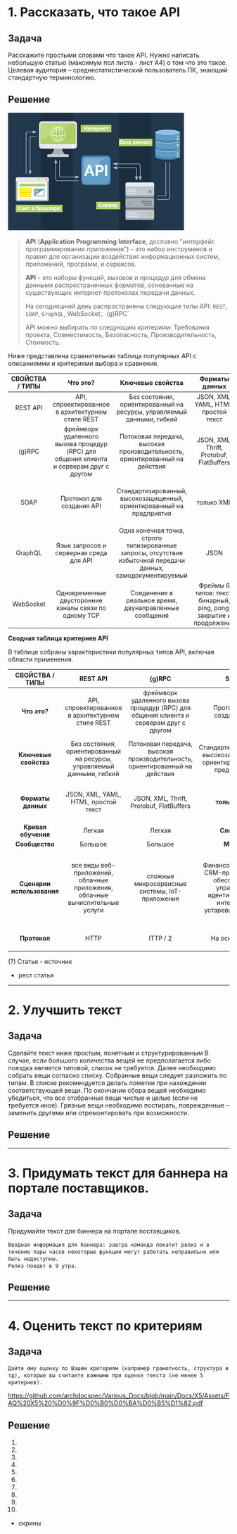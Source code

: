 # 1. Рассказать, что такое API
 
## Задача

Расскажите простыми словами что такое API. Нужно написать небольшую статью (максимум пол листа - лист А4) о том что это такое.
Целевая аудитория – среднестатистический пользователь ПК, знающий стандартную терминологию.

## Решение

![API](https://github.com/archdocspec/Various_Docs/blob/main/Docs/X5/Assets/skhema-rabota-api_lowres.png)

>**API** (**Application** **Programming** **Interface**, дословно "интерфейс программирования приложения") - это набор инструменов и правил для организации воздействия информационных систем, приложений, программ, и сервисов.
>
>**API** - это наборы функций, вызовов и процедур для обмена данными распространенных форматов, основанные на существующих интернет-протоколах передачи данных.
>
>На сегодняшний день распространены следующие типы API: `REST`, `SOAP`, `GraphQL`, WebSocket`, `(g)RPC`
>
>API можно выбирать по следующим критериям: Требования проекта, Cовместимость, Безопасность, Производительность, Cтоимость.
  
Ниже представлена сравнительная таблица популярных API с описаниямми и критериями выбора и сравнения.

| СВОЙСТВА / ТИПЫ | Что это? | Ключевые свойства | Форматы данных | Кривая обучения | Сообщество | Сценарии использования | Протокол |
|:-------:|:-------:|:-------:|:-------:|:-------:|:-------:|:-------:|:-------:|
| REST API | API, спроектированное в архитектурном стиле REST | Без состояния, ориентированный на ресурсы, управляемый данными, гибкий | JSON, XML, YAML, HTML, простой текст | Легкая | Большое | все виды веб-приложений, облачные приложения, облачные вычислительные услуги | HTTP |
| (g)RPC | фреймворк удаленного вызова процедур (RPC) для общения клиента и серверам друг с другом | Потоковая передача, высокая производительность, ориентированный на действия | JSON, XML, Thrift, Protobuf, FlatBuffers | Легкая | Большое | сложные микросервисные системы, IoT-приложения | ITTP / 2 |
| SOAP | Протокол для создания API | Стандартизированный, высокозащищенный, ориентированный на предприятия | только XML | Сложная | Малое | Финансовые услуги, CRM-программное обеспечение, управление идентификацией, интеграция устаревших систем | На основе XML |
| GraphQL | Язык запросов и серверная среда для API | Одна конечная точка, строго типизированные запросы, отсутствие избыточной передачи данных, самодокументируемый | JSON | Средняя | Растущее | Высокопроизводительные мобильные приложения, сложные системы и архитектуры на основе микросервисов | HTTP, одна конечная точка |
| WebSocket | Одновременные двусторонние каналы связи по одному TCP | Соединение в реальное время, двунаправленные сообщения | Фреймы 6 типов: текст, бинарный, ping, pong, закрытие и продолжение | Средняя | Большое | Онлайн-чаты, доски для рисования, онлайн-игры, панели мониторинга в реальном времени, финансовая торговля | TCP, начальная рукопожатие HTTP |



**Сводная таблица критериев API**

В таблице собраны характеристики популярных типов API, включая области применения.

| СВОЙСТВА / ТИПЫ | **REST API** | **(g)RPC** | **SOAP** | **GraphQL** | **WebSocket** |
|:-------:|:-------:|:-------:|:-------:|:-------:|:-------:|
| **Что это?** | API, спроектированное в архитектурном стиле REST | фреймворк удаленного вызова процедур (RPC) для общения клиента и серверам друг с другом  | Протокол для создания API | Язык запросов и серверная среда для API | Одновременные двусторонние каналы связи по одному TCP |
| **Ключевые свойства** | Без состояния, ориентированный на ресурсы, управляемый данными, гибкий | Потоковая передача, высокая производительность, ориентированный на действия | Стандартизированный, высокозащищенный, ориентированный на предприятия | Одна конечная точка, строго типизированные запросы, отсутствие избыточной передачи данных, самодокументируемый | Соединение в реальное времени, двунаправленные сообщения |
| **Форматы данных** | JSON, XML, YAML, HTML, простой текст  | JSON, XML, Thrift, Protobuf, FlatBuffers | **только XML**  | **JSON** | Фреймы 6 типов: текст, бинарный, ping, pong, закрытие и продолжение |
| **Кривая обучения** | Легкая | Легкая | **Сложная** | Средняя | Средняя |
| **Сообщество** | Большое | Большое | **Малое** | Растущее | Большое |
| **Сценарии использования** | все виды веб-приложений, облачные приложения, облачные вычислительные услуги | сложные микросервисные системы, IoT-приложения | Финансовые услуги, CRM-программное обеспечение, управление идентификацией, интеграция устаревших систем | Высокопроизводительные мобильные приложения, сложные системы и архитектуры на основе микросервисов | Онлайн-чаты, доски для рисования, онлайн-игры, панели мониторинга в реальном времени, финансовая торговля |
| **Протокол** | HTTP | ITTP / 2 | На основе XML | HTTP, одна конечная точка | TCP, начальная рукопожатие HTTP |    

(?) Статья - источник

+ рест статья
___

# 2. Улучшить текст

## Задача

Cделайте текст ниже простым, понятным и структурированным
В случае, если большого количества вещей не предполагается либо поездка является типовой, список не требуется. 
Далее необходимо собрать вещи согласно списку. Собранные вещи следует разложить по типам. 
В списке рекомендуется делать пометки при нахождении соответствующей вещи. 
По окончании сбора вещей необходимо убедиться, что все отобранные вещи чистые и целые (если не требуется иное). 
Грязные вещи необходимо постирать, поврежденные – заменить другими или отремонтировать при возможности.


## Решение

___


# 3. Придумать текст для баннера на портале поставщиков. 


## Задача

Придумайте текст для баннера на портале поставщиков. 

	Вводная информация для баннера: завтра команда покатит релиз и в течение пары часов некоторые функции могут работать неправильно или быть недоступны. 
	Релиз поедет в 9 утра.

 
## Решение


___

# 4. Оценить текст по критериям

## Задача
	Дайте ему оценку по Вашим критериям (например грамотность, структура и тд), которые вы считаете важными при оценке текста (не менее 5 критериев).
 https://github.com/archdocspec/Various_Docs/blob/main/Docs/X5/Assets/FAQ%20X5%20%D0%9F%D0%B0%D0%BA%D0%B5%D1%82.pdf

## Решение


1.
2.
3.
4.
5.
6.
7.
8.
9.
10.
  

+ скрины
